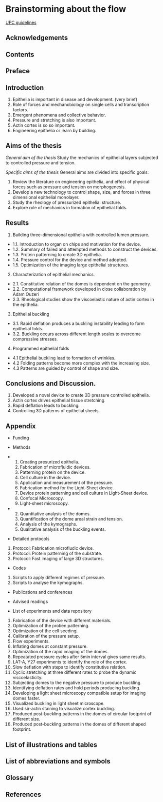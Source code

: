 # Brainstorming about the flow

[UPC guidelines](https://bibliotecnica.upc.edu/en/investigadors/elaborar-articles-cientifics-tesis-doctorals#publicar-tesi-compendi)
## Acknowledgements

## Contents 

## Preface

## Introduction

1. Epithelia is important in disease and development. (very brief)
2. Role of forces and mechanobiology on single cells and transcription factors.
3. Emergent phenomena and collective behavior.
4. Pressure and stretching is also important.
5. Actin cortex is so so important.
6. Engineering epithelia or learn by building.

## Aims of the thesis

*General aim of the thesis*
Study the mechanics of epithelial layers subjected to controlled pressure and tension.

*Specific aims of the thesis*
General aims are divided into specific goals:

1. Review the literature on engineering epithelia, and effect of physical forces such as pressure and tension on morphogenesis.
2. Develop a new technology to control shape, size, and forces in three dimensional epithelial monolayer.
3. Study the rheology of pressurized epithelial structure.
4. Explore role of mechanics in formation of epithelial folds.


## Results

1. Building three-dimensional epithelia with controlled lumen pressure.
  * 1.1. Introduction to organ on chips and motivation for the device.
  * 1.2. Summary of failed and attempted methods to construct the devices.
  * 1.3. Protein patterning to create 3D epithelia.
  * 1.4. Pressure control for the device and method adopted.
  * 1.5. Optimization of the imaging large epithelial structures.

2. Characterization of epithelial mechanics.
  * 2.1. Constitutive relation of the domes is dependent on the geometry.
  * 2.2. Computational framework developed in close collaboration by Adam Ouzeri
  * 2.3. Rheological studies show the viscoelastic nature of actin cortex in the epithelia.

3. Epithelial buckling
  * 3.1. Rapid deflation produces a buckling instability leading to form epithelial folds.
  * 3.2. Buckling occurs across different length scales to overcome compressive stresses.

4. Programmed epithelial folds
  * 4.1 Epithelial buckling lead to formation of wrinkles.
  * 4.2 Folding patterns become more complex with the increasing size.
  * 4.3 Patterns are guided by control of shape and size.
  
## Conclusions and Discussion.

1. Developed a novel device to create 3D pressure controlled epithelia.
2. Actin cortex drives epithelial tissue stretching.
3. Rapid deflation leads to buckling.
4. Controlling 3D patterns of epithelial sheets.

## Appendix

* Funding

* Methods
- 1. Creating presurized epithelia.
  1. Fabrication of microfluidic devices. 
  2. Patterning protein on the device.
  3. Cell culture in the device.
  4. Application and measurement of the pressure.
  5. Fabrication method for the Light-Sheet device.
  6. Device protein patterning and cell culture in Light-Sheet device.
  7. Confocal Microscopy.
  8. Light-sheet microscopy.
- 2. Quantitative analysis of the domes.
  1. Quantification of the dome areal strain and tension.
  2. Analysis of the kymographs.
  3. Qualitative analysis of the buckling events.

* Detailed protocols
1. Protocol: Fabrication microfludic device.
2. Protocol: Protein patterning of the substrate.
3. Protocol: Fast imaging of large 3D structures.

* Codes
1. Scripts to apply different regimes of pressure.
1. Scripts to analyse the kymographs.

* Publications and conferences

* Advised readings

* List of experiments and data repository
1. Fabrication of the device with different materials.
2. Optimization of the protien patterning.
3. Optimization of the cell seeding.
4. Calibration of the pressure setup.
5. Flow experiments.
6. Inflating domes at constant pressure.
7. Optimization of the rapid imaging of the domes.
8. Repeatated pressure cycles after 5min interval gives same results.
9. LAT-A, Y27 experiments to identify the role of the cortex.
10. Slow deflation with steps to identify constitutive relation.
11. Cyclic stretching at three different rates to probe the dynamic viscoelasticity.
12. Subjecting domes to the negative pressure to produce buckling.
13. Identifying deflation rates and hold periods producing buckling.
14. Developing a light sheet microscopy compatible setup for imaging domes faster.
15. Visualized buckling in light sheet microscope.
16. Used sir-actin staining to visualize cortex buckling.
17. Produced post-buckling patterns in the domes of circular footprint of different size.
18. Produced post-buckling patterns in the domes of different shaped footprint.

## List of illustrations and tables

## List of abbreviations and symbols

## Glossary 

## References
